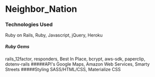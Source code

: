 # Neighbor_Nation

### Technologies Used
Ruby on Rails,
Ruby,
Javascript,
jQuery,
Heroku
##### Ruby Gems
rails_12factor,
responders,
Best In Place,
bcrypt,
aws-sdk,
paperclip,
dotenv-rails
#####API's
Google Maps, 
Amazon Web Services,
Smarty Streets
#####Styling
SASS/HTML/CSS,
Materialize CSS
